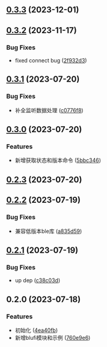

## [0.3.3](https://github.com/kafudev/react-native-esp-blufi/compare/v0.3.2...v0.3.3) (2023-12-01)

## [0.3.2](https://github.com/kafudev/react-native-esp-blufi/compare/v0.3.1...v0.3.2) (2023-11-17)


### Bug Fixes

* fixed connect bug ([2f932d3](https://github.com/kafudev/react-native-esp-blufi/commit/2f932d3cc66fc32e61bac9932418892f39b77cde))

## [0.3.1](https://github.com/kafudev/react-native-esp-blufi/compare/v0.3.0...v0.3.1) (2023-07-20)


### Bug Fixes

* 补全监听数据处理 ([c0776f8](https://github.com/kafudev/react-native-esp-blufi/commit/c0776f8786a3b86065f01a6568e128714adf3e83))

## [0.3.0](https://github.com/kafudev/react-native-esp-blufi/compare/v0.2.3...v0.3.0) (2023-07-20)


### Features

* 新增获取状态和版本命令 ([5bbc346](https://github.com/kafudev/react-native-esp-blufi/commit/5bbc34678bbc5f4cea7e3d9c64c8e287e5629aaf))

## [0.2.3](https://github.com/kafudev/react-native-esp-blufi/compare/v0.2.2...v0.2.3) (2023-07-20)

## [0.2.2](https://github.com/kafudev/react-native-esp-blufi/compare/v0.2.1...v0.2.2) (2023-07-19)


### Bug Fixes

* 兼容低版本ble库 ([a835d59](https://github.com/kafudev/react-native-esp-blufi/commit/a835d590af598f2d157bd66d8e7ec371b612a5d2))

## [0.2.1](https://github.com/kafudev/react-native-esp-blufi/compare/v0.2.0...v0.2.1) (2023-07-19)


### Bug Fixes

* up dep ([c38c03d](https://github.com/kafudev/react-native-esp-blufi/commit/c38c03deb6540740435b3c94036f7cab6d9c6dd4))

## 0.2.0 (2023-07-18)


### Features

* 初始化 ([4ea40fb](https://github.com/kafudev/react-native-esp-blufi/commit/4ea40fb9004d74925f3821b34b742503df9f8afc))
* 新增blufi模块和示例 ([760e9e6](https://github.com/kafudev/react-native-esp-blufi/commit/760e9e6d16978546f1090c1bcf98d47c41950908))